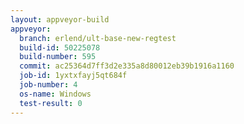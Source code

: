 ```yaml
---
layout: appveyor-build
appveyor:
  branch: erlend/ult-base-new-regtest
  build-id: 50225078
  build-number: 595
  commit: ac25364d7ff3d2e335a8d80012eb39b1916a1160
  job-id: 1yxtxfayj5qt684f
  job-number: 4
  os-name: Windows
  test-result: 0
---
```

